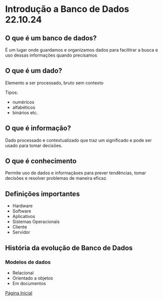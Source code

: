 # Introdução a Banco de Dados 22.10.24

## O que é um banco de dados?

É um lugar onde guardamos e organizamos dados para facilitrar a busca e uso dessas informações quando precisamos

## O que é um dado?

Elemento a ser processado, bruto sem contexto

Tipos:

- numéricos
- alfabéticos
- binários etc.

## O que é informação?

Dado processado e contextualizado que traz um significado e pode ser usado para tomar decisões.

## O que é conhecimento

Permite uso de dados e informaçãoes para prever tendências, tomar decisões e resolver problemas de maneira eficaz.

## Definições importantes

- Hardware
- Software
- Aplicativos
- Sistemas Operacionais
- Cliente
- Servidor

## História da evolução de Banco de Dados

### Modelos de dados

- Relacional
- Orientado a objetos
- Em documentos

[Página Inicial](../README.md)
